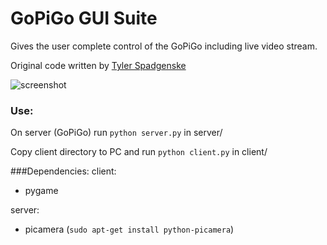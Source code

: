 # GoPiGo GUI Suite
Gives the user complete control of the GoPiGo including live video stream.

Original code written by [Tyler Spadgenske](https://github.com/spadgenske/ "Github")

![screenshot](https://github.com/spadgenske/GoPiGo/blob/master/Software/GUI_Suite/screenshot.png)

### Use:
On server (GoPiGo) run `python server.py` in server/

Copy client directory to PC and run `python client.py` in client/

###Dependencies:
client:
* pygame

server:
* picamera (`sudo apt-get install python-picamera`)